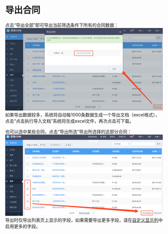 # 导出合同

点击“导出全部”即可导出当前筛选条件下所有的合同数据：![](/assets/导出合同1.png)如果导出数据较多，系统将自动每1000条数据生成一个导出文档（excel格式），点击“点击执行导入文档”系统将生成excel文件，再次点击可下载。

也可以选中某些合同，点击“导出所选”导出所选择的这部分合同：![](/assets/导出合同2.png)导出时仅导出列表页上显示的字段，如果需要导出更多字段，请在[自定义显示列](/chapter1/zi-ding-yi-xian-shi-lie.md)中启用更多的字段。

